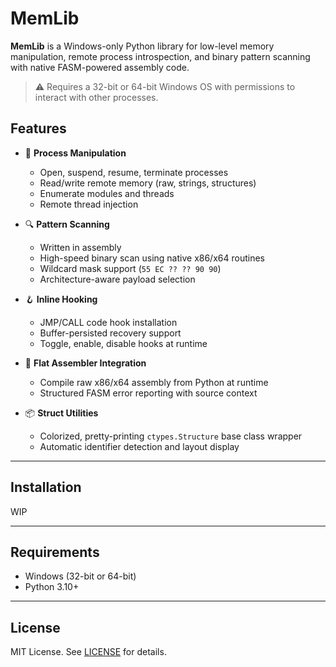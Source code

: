 # MemLib

**MemLib** is a Windows-only Python library for low-level memory manipulation, remote process introspection, and binary pattern scanning with native FASM-powered assembly code.

> ⚠️ Requires a 32-bit or 64-bit Windows OS with permissions to interact with other processes.

## Features

* 🧠 **Process Manipulation**

  * Open, suspend, resume, terminate processes
  * Read/write remote memory (raw, strings, structures)
  * Enumerate modules and threads
  * Remote thread injection

* 🔍 **Pattern Scanning**

  * Written in assembly
  * High-speed binary scan using native x86/x64 routines
  * Wildcard mask support (`55 EC ?? ?? 90 90`)
  * Architecture-aware payload selection

* 🪝 **Inline Hooking**

  * JMP/CALL code hook installation
  * Buffer-persisted recovery support
  * Toggle, enable, disable hooks at runtime

* 🧩 **Flat Assembler Integration**

  * Compile raw x86/x64 assembly from Python at runtime
  * Structured FASM error reporting with source context

* 📦 **Struct Utilities**

  * Colorized, pretty-printing `ctypes.Structure` base class wrapper
  * Automatic identifier detection and layout display

---

## Installation

WIP

---

## Requirements

* Windows (32-bit or 64-bit)
* Python 3.10+

---

## License

MIT License. See [LICENSE](LICENSE) for details.
